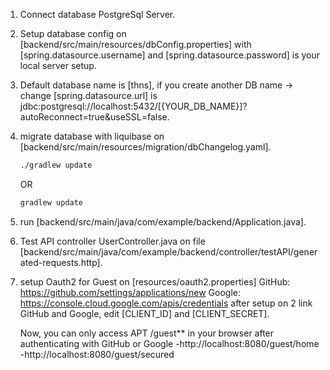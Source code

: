1. Connect database PostgreSql Server.

2. Setup database config on [backend/src/main/resources/dbConfig.properties]
   with [spring.datasource.username] and [spring.datasource.password] is your local server setup.

3. Default database name is [thns], if you create another DB name -> change [spring.datasource.url] is
   jdbc:postgresql://localhost:5432/[{YOUR_DB_NAME}]?autoReconnect=true&useSSL=false.

4. migrate database with liquibase on [backend/src/main/resources/migration/dbChangelog.yaml].

    ```bash
    ./gradlew update
    ```
    OR
    ```bash
    gradlew update
    ```

5. run [backend/src/main/java/com/example/backend/Application.java].
6. Test API controller UserController.java on file [backend/src/main/java/com/example/backend/controller/testAPI/generated-requests.http].

7. setup Oauth2 for Guest on [resources/oauth2.properties]
   GitHub: https://github.com/settings/applications/new
   Google: https://console.cloud.google.com/apis/credentials
   after setup on 2 link GitHub and Google, edit [CLIENT_ID] and [CLIENT_SECRET].

   Now, you can only access APT /guest** in your browser after authenticating with GitHub or Google
   -http://localhost:8080/guest/home
   -http://localhost:8080/guest/secured
